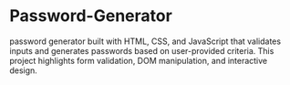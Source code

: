 # Password-Generator
password generator built with HTML, CSS, and JavaScript that validates inputs and generates passwords based on user-provided criteria. This project highlights form validation, DOM manipulation, and interactive design.
